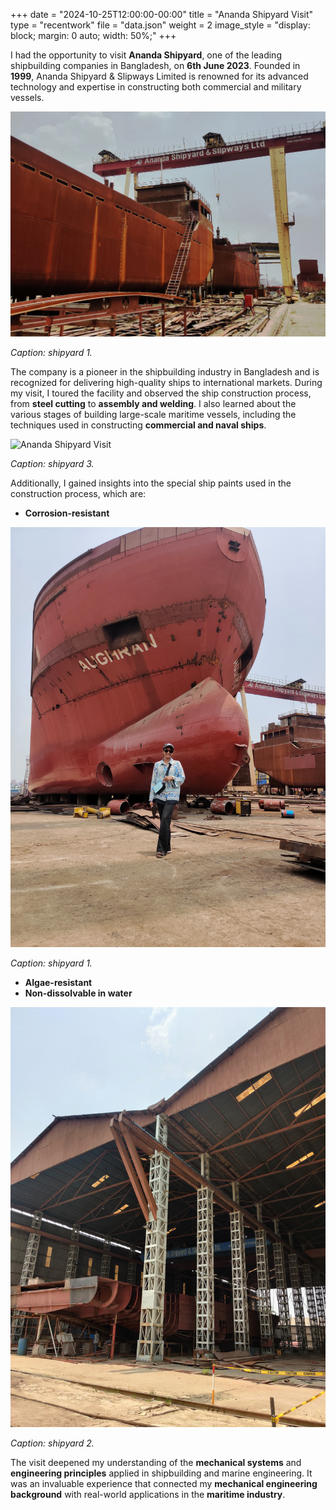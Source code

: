 +++
date = "2024-10-25T12:00:00-00:00"
title = "Ananda Shipyard Visit"
type = "recentwork"
file = "data.json"
weight = 2
image_style = "display: block; margin: 0 auto; width: 50%;"
+++

I had the opportunity to visit **Ananda Shipyard**, one of the leading shipbuilding companies in Bangladesh, on **6th June 2023**. Founded in **1999**, Ananda Shipyard & Slipways Limited is renowned for its advanced technology and expertise in constructing both commercial and military vessels.

![Ananda Shipyard Visit](/images/ananda_shipyard_1.jpeg)

*Caption: shipyard 1.*

The company is a pioneer in the shipbuilding industry in Bangladesh and is recognized for delivering high-quality ships to international markets. During my visit, I toured the facility and observed the ship construction process, from **steel cutting** to **assembly and welding**. I also learned about the various stages of building large-scale maritime vessels, including the techniques used in constructing **commercial and naval ships**.

![Ananda Shipyard Visit](/images/ananda_shipyard_3.jpeg)

*Caption: shipyard 3.*

Additionally, I gained insights into the special ship paints used in the construction process, which are:
- **Corrosion-resistant**

![Ananda Shipyard Visit](/images/ananda_shipyard_2.jpeg)

*Caption: shipyard 1.*

- **Algae-resistant**
- **Non-dissolvable in water**

![Ananda Shipyard Visit](/images/ananda_shipyard_4.jpeg)

*Caption: shipyard 2.*

The visit deepened my understanding of the **mechanical systems** and **engineering principles** applied in shipbuilding and marine engineering. It was an invaluable experience that connected my **mechanical engineering background** with real-world applications in the **maritime industry**.
